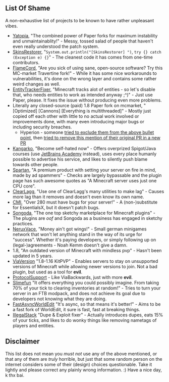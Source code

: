 ## List Of Shame
A non-exhaustive list of projects to be known to have rather unpleasant vibes.

* [Yatopia](https://github.com/YatopiaMC/Yatopia), "The combined power of Paper forks for maximum instability and unmaintainablity!" - Messy, tossed salad of people that haven't even really understood the patch system.
* [SkinsRestorer](https://github.com/SkinsRestorer/SkinsRestorerX), "`System.out.println("[SkinsRestorer] ")`, `try {} catch (Exception e) {}`" - The cleanest code it has comes from one-time contributors.
* [FlameCord](https://www.mc-market.org/resources/13492/), "Are you sick of using sane, open-source software? Try this MC-market Travertine fork!" - While it has some nice workarounds to vulnerabilities, it's done on the wrong layer and contains some rather weird changes as well.
* [EntityTrackerFixer](https://github.com/Esmorall/EntityTrackerFixer), "Minecraft tracks alot of entities - so let's disable that, who needs entities to work as intended anyway ;^)" - Just use Paper, please. It fixes the issue without producing even more problems.
* Literally any closed-source (paid) 1.8 Paper fork on mcmarket, "\[Optimized\] \[Cannons\] \[Everything is multithreaded\]" - Mostly just copied off each other with little to no actual work involved or improvements done, with many even introducing major bugs or including security breaches.
  - Hyperion - someone [tried to exclude them from the above bullet point](https://github.com/KennyTV/list-of-shame/pull/15), then [tried to remove this mention of their original PR in a new PR](https://github.com/KennyTV/list-of-shame/pull/17)
* [Kangarko](https://github.com/kangarko), "Become self-hated now" - Offers overprized Spigot/Java courses (use [JetBrains Academy](https://www.jetbrains.com/academy/) instead), uses every place humanly possible to advertise his service, and likes to silently push blame towards other people.
* [Spartan](https://www.spigotmc.org/resources/spartan-advanced-anti-cheat-hack-blocker.25638/), "A premium product with setting your server on fire in mind, made by ad spammers" - Checks are largely bypassable and the plugin page has such awesome quotes as "A Minecraft server uses just one CPU core".
* [ClearLagg](https://www.spigotmc.org/resources/clearlagg.68271/), "Use one of ClearLagg's many utilities to make lag" - Causes more lag than it removes and doesn't even know its own name.
* [CMI](https://www.spigotmc.org/resources/cmi.3742/), "Over 280 must have bugs for your server!" - A (non-)substitute for EssentialsX, but it doesn't patch bugs.
* [Songoda](https://songoda.com/marketplace), "The one top sketchy marketplace for Minecraft plugins" - The plugins are *oof* and Songoda as a business has engaged in sketchy practices.
* [NeruxVace](https://neruxvace.net/), "Money ain't got wings!" - Small german minigames network that won't let anything stand in the way of its urge for "success". Whether it's paying developers, or simply following up on (legal-)agreements - Noah Kemm doesn't give a damn.
* 1.8, "An outdated version of Minecraft with mindless pvp" - Hasn't been updated in 5 years.
* [ViaVersion](https://github.com/ViaVersion/ViaVersion) "1.8-1.16 KitPVP" - Enables servers to stay on unsupported versions of Minecraft while allowing newer versions to join. Not a bad plugin, but used as a tool for **evil**.
* [ProtocolSupport](https://www.spigotmc.org/resources/protocolsupport.7201/) - Like ViaBackwards, just with more **evil**.
* [Slimefun](https://github.com/Slimefun/Slimefun4) "It offers everything you could possibly imagine. From taking 70% of your tick to clearing inventories at random!" - Tries to turn your server in an FTB modpack, and does not achieve its goal due to developers not knowing what they are doing.
* [FastAsyncWorldEdit](https://www.spigotmc.org/resources/fast-async-worldedit.13932) "It's async, so that means it's better!" - Aims to be a fast fork of WorldEdit, it sure is fast, fast at breaking things.
* [IllegalStack](https://www.spigotmc.org/resources/dupe-fixes-illegal-stack-remover.44411/) "Dupe & Exploit fixer" - Actually introduces dupes, eats 15% of your ticks, and likes to do wonky things like removing nametags of players and entities.

## Disclaimer
This list does not mean you *must not* use any of the above mentioned, or that any of them are *truly* horrible,
but just that some random person on the internet considers some of their (design) choices questionable.
Take it lightly and please correct any plainly wrong information. :) 
Have a nice day, k thx bai.
